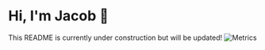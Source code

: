 # Hi, I'm Jacob :wave:

This README is currently under construction but will be updated!
![Metrics](https://metrics.lecoq.io/jhilker98?template=classic&base.activity=0&base.community=0&base.repositories=0&base=header%2C%20activity%2C%20community%2C%20repositories%2C%20metadata&base.indepth=false&base.hireable=false&base.skip=false&config.timezone=America%2FNew_York&config.order=.base.header&config.twemoji=true)
